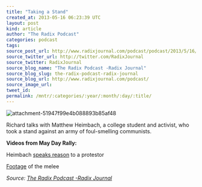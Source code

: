 ```yaml
---
title: "Taking a Stand"
created_at: 2013-05-16 06:23:39 UTC
layout: post
kind: article
author: "The Radix Podcast"
categories: podcast
tags: 
source_post_url: http://www.radixjournal.com/podcast/podcast/2013/5/16/taking-a-stand
source_twitter_url: http://twitter.com/RadixJournal
source_twitter: RadixJournal
source_blog_name: "The Radix Podcast -Radix Journal"
source_blog_slug: the-radix-podcast-radix-journal
source_blog_url: http://www.radixjournal.com/podcast/
source_image_url: 
tweet_id:
permalink: /mntr/:categories/:year/:month/:day/:title/
---
```

<img class="thumb-image" alt="attachment-51947f99e4b088893b85af48" data-image="https://static1.squarespace.com/static/51c946cde4b0f05142538988/5298e223e4b008c3d680f470/5298e258e4b008c3d680f6b3/1385751303405/anti-white-wendy.jpg" data-image-dimensions="374x339" data-image-focal-point="0.5,0.5" data-load="false" data-image-id="5298e258e4b008c3d680f6b3" data-type="image" src="https://static1.squarespace.com/static/51c946cde4b0f05142538988/5298e223e4b008c3d680f470/5298e258e4b008c3d680f6b3/1385751303405/anti-white-wendy.jpg?format=1000w" />
          
        

        

      
    
    
  






<p>Richard talks with Matthew Heimbach, a college student and activist, who took a stand against an army of foul-smelling communists. &nbsp;</p><p><strong>Videos from May Day Rally:</strong></p><p>Heimbach&nbsp;<a href="http://www.youtube.com/watch?v=HMemy9ZjDJE">speaks reason</a>&nbsp;to a protestor</p><p><a href="http://www.youtube.com/watch?v=IqcxS6YuRkk">Footage</a>&nbsp;of the melee</p><div class="">
    <i>Source: <a href="http://www.radixjournal.com/podcast/">The Radix Podcast -Radix Journal</a></i>
</div>
